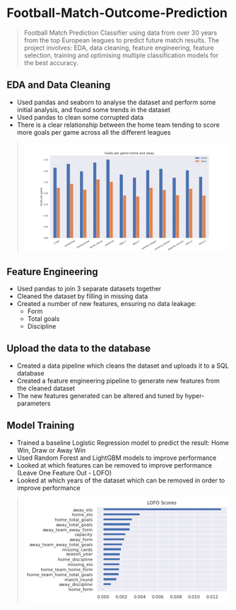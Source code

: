 # Football-Match-Outcome-Prediction

> Football Match Prediction Classifier using data from over 30 years from the top European leagues to predict future match results. The project involves: EDA, data cleaning, feature engineering, feature selection, training and optimising multiple classification models for the best accuracy.

## EDA and Data Cleaning

- Used pandas and seaborn to analyse the dataset and perform some initial analysis, and found some trends in the dataset
- Used pandas to clean some corrupted data
- There is a clear relationship between the home team tending to score more goals per game across all the different leagues

> ![](./imgs/number_of_goals_per_game_in_each_league_for_home_and_away.png?raw=1)

## Feature Engineering

- Used pandas to join 3 separate datasets together
- Cleaned the dataset by filling in missing data
- Created a number of new features, ensuring no data leakage:
    - Form
    - Total goals
    - Discipline

## Upload the data to the database

- Created a data pipeline which cleans the dataset and uploads it to a SQL database
- Created a feature engineering pipeline to generate new features from the cleaned dataset
- The new features generated can be altered and tuned by hyper-parameters

## Model Training

 - Trained a baseline Logistic Regression model to predict the result: Home Win, Draw or Away Win
 - Used Random Forest and LightGBM models to improve performance
 - Looked at which features can be removed to improve performance (Leave One Feature Out - LOFO)
 - Looked at which years of the dataset which can be removed in order to improve performance

 > ![](./imgs/lofo_scores.png?raw=1)